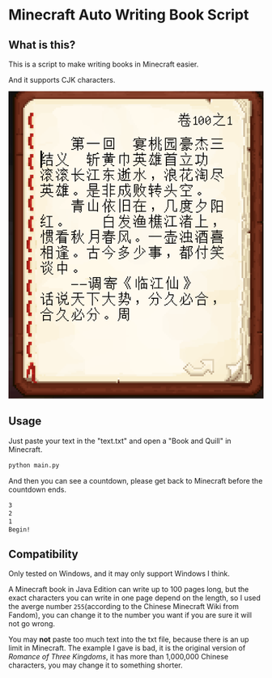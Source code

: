 # Minecraft Auto Writing Book Script

## What is this?

This is a script to make writing books in Minecraft easier.

And it supports CJK characters.

![preview](./preview.png)

## Usage

Just paste your text in the "text.txt" and open a "Book and Quill" in Minecraft.

```python
python main.py
```

And then you can see a countdown, please get back to Minecraft before the countdown ends.

```
3
2
1
Begin!
```

## Compatibility

Only tested on Windows, and it may only support Windows I think.

A Minecraft book in Java Edition can write up to 100 pages long, but the exact characters you can write in one page depend on the length, so I used the averge number `255`(according to the Chinese Minecraft Wiki from Fandom), you can change it to the number you want if you are sure it will not go wrong.

You may **not** paste too much text into the txt file, because there is an up limit in Minecraft. The example I gave is bad, it is the original version of *Romance of Three Kingdoms*, it has more than 1,000,000 Chinese characters, you may change it to something shorter.